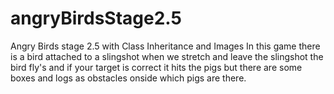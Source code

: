 # angryBirdsStage2.5
Angry Birds stage 2.5 with Class Inheritance and Images
In this game there is a bird attached to a slingshot when we stretch and leave the slingshot the bird fly's and if your target is correct it hits the pigs but there are some boxes and logs as obstacles onside which pigs are there.